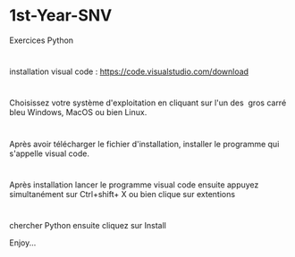 # 1st-Year-SNV
Exercices Python


# 
installation visual code : https://code.visualstudio.com/download
#
Choisissez votre système d'exploitation en cliquant sur l'un des  gros carré bleu Windows, MacOS ou bien Linux.
#
Après avoir télécharger le fichier d'installation, installer le programme qui s'appelle visual code.
#
Après installation lancer le programme visual code ensuite appuyez simultanément sur Ctrl+shift+ X ou bien clique sur extentions 
#
chercher Python ensuite cliquez sur Install

Enjoy...

